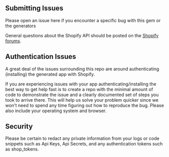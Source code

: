 Submitting Issues
-----------------

Please open an issue here if you encounter a specific bug with this gem or the generators

General questions about the Shopify API should be posted on the [Shopify forums](https://ecommerce.shopify.com/c/shopify-apis-and-technology).


Authentication Issues
---------------------

A great deal of the issues surrounding this repo are around authenticating (installing) the generated app with Shopify.

If you are experiencing issues with your app authenticating/installing the best way to get help fast is to create a repo with the minimal amount of code to demonstrate the issue and a clearly documented set of steps you took to arrive there. This will help us solve your problem quicker since we won't need to spend any time figuring out how to reproduce the bug. Please also include your operating system and browser.

Security
--------

Please be certain to redact any private information from your logs or code snippets such as Api Keys, Api Secrets, and any authentication tokens such as shop_tokens.
